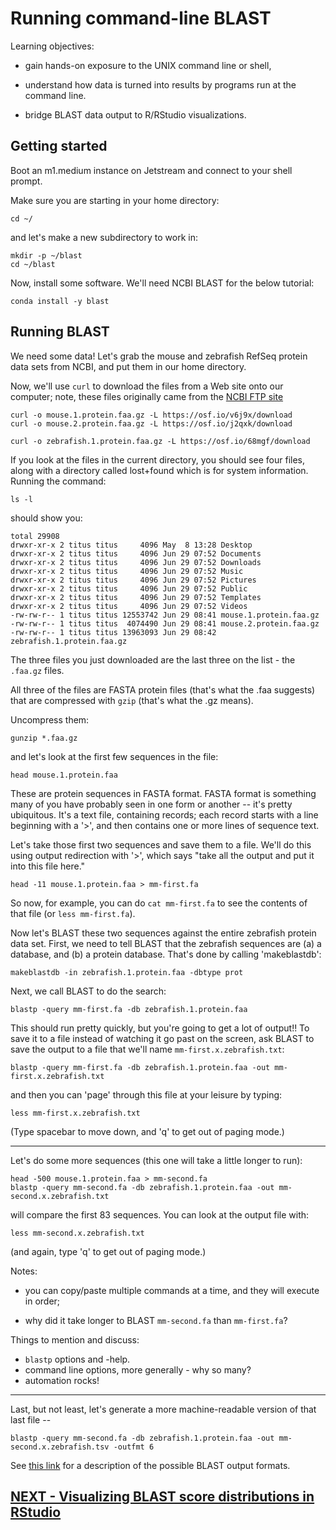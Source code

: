 # Running command-line BLAST

Learning objectives:

* gain hands-on exposure to the UNIX command line or shell,
  
* understand how data is turned into results by programs run at the command line.

* bridge BLAST data output to R/RStudio visualizations.

## Getting started

Boot an m1.medium instance on Jetstream and connect to your shell prompt.

Make sure you are starting in your home directory:

```
cd ~/
```

and let's make a new subdirectory to work in:

```
mkdir -p ~/blast
cd ~/blast
```

Now, install some software. We'll need NCBI BLAST for the below tutorial:

```
conda install -y blast
```

## Running BLAST

We need some data!  Let's grab the mouse and zebrafish RefSeq
protein data sets from NCBI, and put them in our home directory.

Now, we'll use `curl` to download the files from a Web site onto our
computer; note, these files originally came from the
[NCBI FTP site](ftp://ftp.ncbi.nih.gov/refseq/M_musculus/mRNA_Prot)

```
curl -o mouse.1.protein.faa.gz -L https://osf.io/v6j9x/download
curl -o mouse.2.protein.faa.gz -L https://osf.io/j2qxk/download

curl -o zebrafish.1.protein.faa.gz -L https://osf.io/68mgf/download
```

If you look at the files in the current directory, you should see four
files, along with a directory called lost+found which is for system
information. Running the command:

```
ls -l
```

should show you:

```
total 29908
drwxr-xr-x 2 titus titus     4096 May  8 13:28 Desktop
drwxr-xr-x 2 titus titus     4096 Jun 29 07:52 Documents
drwxr-xr-x 2 titus titus     4096 Jun 29 07:52 Downloads
drwxr-xr-x 2 titus titus     4096 Jun 29 07:52 Music
drwxr-xr-x 2 titus titus     4096 Jun 29 07:52 Pictures
drwxr-xr-x 2 titus titus     4096 Jun 29 07:52 Public
drwxr-xr-x 2 titus titus     4096 Jun 29 07:52 Templates
drwxr-xr-x 2 titus titus     4096 Jun 29 07:52 Videos
-rw-rw-r-- 1 titus titus 12553742 Jun 29 08:41 mouse.1.protein.faa.gz
-rw-rw-r-- 1 titus titus  4074490 Jun 29 08:41 mouse.2.protein.faa.gz
-rw-rw-r-- 1 titus titus 13963093 Jun 29 08:42 zebrafish.1.protein.faa.gz
```

The three files you just downloaded are the last three on the list - the
`.faa.gz` files.

All three of the files are FASTA protein files (that's what the .faa
suggests) that are compressed with `gzip` (that's what the .gz means).

Uncompress them:

```
gunzip *.faa.gz
```

and let's look at the first few sequences in the file:

```
head mouse.1.protein.faa 
```

These are protein sequences in FASTA format.  FASTA format is something
many of you have probably seen in one form or another -- it's pretty
ubiquitous.  It's a text file, containing records; each record
starts with a line beginning with a '>', and then contains one or more
lines of sequence text.

Let's take those first two sequences and save them to a file.  We'll
do this using output redirection with '>', which says "take
all the output and put it into this file here."

```
head -11 mouse.1.protein.faa > mm-first.fa
```

So now, for example, you can do `cat mm-first.fa` to see the contents of
that file (or `less mm-first.fa`).

Now let's BLAST these two sequences against the entire zebrafish
protein data set. First, we need to tell BLAST that the zebrafish
sequences are (a) a database, and (b) a protein database.  That's done
by calling 'makeblastdb':

```
makeblastdb -in zebrafish.1.protein.faa -dbtype prot
```

Next, we call BLAST to do the search:

```
blastp -query mm-first.fa -db zebrafish.1.protein.faa
```

This should run pretty quickly, but you're going to get a lot of output!!
To save it to a file instead of watching it go past on the screen,
ask BLAST to save the output to a file that we'll name `mm-first.x.zebrafish.txt`:

```
blastp -query mm-first.fa -db zebrafish.1.protein.faa -out mm-first.x.zebrafish.txt
```

and then you can 'page' through this file at your leisure by typing:

```
less mm-first.x.zebrafish.txt
```

(Type spacebar to move down, and 'q' to get out of paging mode.)

-----

Let's do some more sequences (this one will take a little longer to run):

```
head -500 mouse.1.protein.faa > mm-second.fa
blastp -query mm-second.fa -db zebrafish.1.protein.faa -out mm-second.x.zebrafish.txt
```

will compare the first 83 sequences.  You can look at the output file with:

```
less mm-second.x.zebrafish.txt
```

(and again, type 'q' to get out of paging mode.)

Notes:

* you can copy/paste multiple commands at a time, and they will execute in order;

* why did it take longer to BLAST ``mm-second.fa`` than ``mm-first.fa``?

Things to mention and discuss:

* `blastp` options and -help.
* command line options, more generally - why so many?
* automation rocks!

----

Last, but not least, let's generate a more machine-readable version of that
last file --

```
blastp -query mm-second.fa -db zebrafish.1.protein.faa -out mm-second.x.zebrafish.tsv -outfmt 6
```

See [this link](http://www.metagenomics.wiki/tools/blast/blastn-output-format-6) for a description of the possible BLAST output formats.

## [NEXT - Visualizing BLAST score distributions in RStudio](visualizing-blast-scores-with-RStudio.html)

